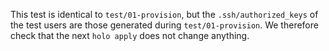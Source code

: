 This test is identical to `test/01-provision`, but the `.ssh/authorized_keys`
of the test users are those generated during `test/01-provision`. We therefore
check that the next `holo apply` does not change anything.
